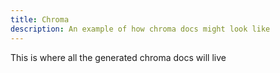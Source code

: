 ```yaml
---
title: Chroma  
description: An example of how chroma docs might look like
---
```


This is where all the generated chroma docs will live

